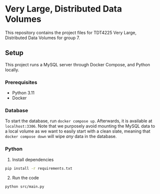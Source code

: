 # Very Large, Distributed Data Volumes

This repository contains the project files for TDT4225 Very Large, Distributed Data Volumes for group 7.

## Setup

This project runs a MySQL server through Docker Compose, and Python locally.

### Prerequisites

- Python 3.11
- Docker

### Database

To start the database, run `docker compose up`. Afterwards, it is available at `localhost:3306`. Note that we purposely avoid mounting the MySQL data to a local volume as we want to easily start with a clean slate, meaning that `docker compose down` will wipe _any_ data in the database.

### Python

1. Install dependencies

```zsh
pip install -r requirements.txt
```

2. Run the code

```zsh
python src/main.py
```
